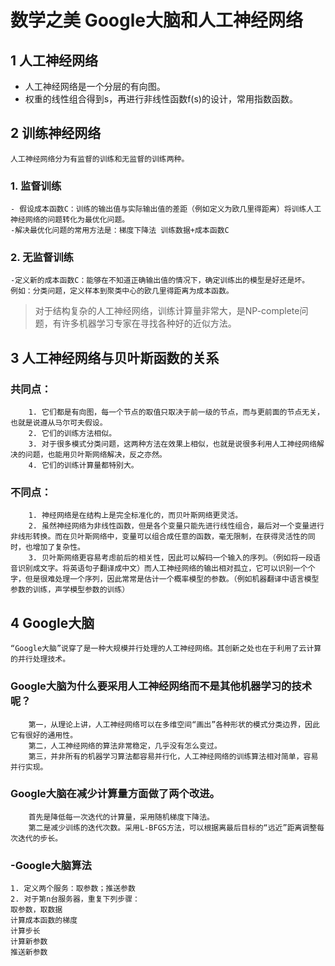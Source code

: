 # 数学之美  Google大脑和人工神经网络

## 1  人工神经网络
*    人工神经网络是一个分层的有向图。
*    权重的线性组合得到s，再进行非线性函数f(s)的设计，常用指数函数。 
## 2 训练神经网络
    人工神经网络分为有监督的训练和无监督的训练两种。
###    1. 监督训练 
    - 假设成本函数C：训练的输出值与实际输出值的差距（例如定义为欧几里得距离）将训练人工神经网络的问题转化为最优化问题。 
    -解决最优化问题的常用方法是：梯度下降法 训练数据+成本函数C 
###    2. 无监督训练 
    -定义新的成本函数C：能够在不知道正确输出值的情况下，确定训练出的模型是好还是坏。 
    例如：分类问题，定义样本到聚类中心的欧几里得距离为成本函数。
> 对于结构复杂的人工神经网络，训练计算量非常大，是NP-complete问题，有许多机器学习专家在寻找各种好的近似方法。
## 3 人工神经网络与贝叶斯函数的关系
###    共同点：
        1. 它们都是有向图，每一个节点的取值只取决于前一级的节点，而与更前面的节点无关，也就是说遵从马尔可夫假设。
        2. 它们的训练方法相似。
        3. 对于很多模式分类问题，这两种方法在效果上相似，也就是说很多利用人工神经网络解决的问题，也能用贝叶斯网络解决，反之亦然。
        4. 它们的训练计算量都特别大。
###    不同点：
        1. 神经网络是在结构上是完全标准化的，而贝叶斯网络更灵活。
        2. 虽然神经网络为非线性函数，但是各个变量只能先进行线性组合，最后对一个变量进行非线形转换。而在贝叶斯网络中，变量可以组合成任意的函数，毫无限制，在获得灵活性的同时，也增加了复杂性。
        3. 贝叶斯网络更容易考虑前后的相关性，因此可以解码一个输入的序列。（例如将一段语音识别成文字。将英语句子翻译成中文）而人工神经网络的输出相对孤立，它可以识别一个个字，但是很难处理一个序列，因此常常是估计一个概率模型的参数。（例如机器翻译中语言模型参数的训练，声学模型参数的训练） 
## 4 Google大脑
    “Google大脑”说穿了是一种大规模并行处理的人工神经网络。其创新之处也在于利用了云计算的并行处理技术。
###    Google大脑为什么要采用人工神经网络而不是其他机器学习的技术呢？
        第一，从理论上讲，人工神经网络可以在多维空间“画出”各种形状的模式分类边界，因此它有很好的通用性。
        第二，人工神经网络的算法非常稳定，几乎没有怎么变过。
        第三，并非所有的机器学习算法都容易并行化，人工神经网络的训练算法相对简单，容易并行实现。
###    Google大脑在减少计算量方面做了两个改进。
        首先是降低每一次迭代的计算量，采用随机梯度下降法。
        第二是减少训练的迭代次数。采用L-BFGS方法，可以根据离最后目标的“远近”距离调整每次迭代的步长。
###    -Google大脑算法
	1. 定义两个服务：取参数；推送参数
	2. 对于第n台服务器，重复下列步骤：
	取参数，取数据
	计算成本函数的梯度
	计算步长
	计算新参数
	推送新参数
